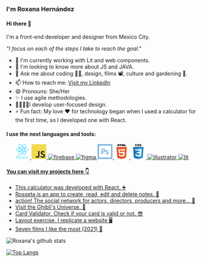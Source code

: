 ### I&apos;m Roxana Hernández
#### Hi there 👋

I'm a front-end developer and designer from Mexico City.

*"I focus on each of the steps I take to reach the goal."*

- 🌱 I&apos;m currently working with Lit and web components.
- 👯 I&apos;m looking to know more about JS and JAVA.
- 💬 Ask me about coding 👩‍💻, design, films 📽️, culture and gardening 🌹. 
- 📫 How to reach me: [Visit my LinkedIn](http://www.linkedin.com/in/roxypoceros "Visit my LinkedIn")
- 😄 Pronouns: She/Her
- ✨ I use agile methodologies.
- 👨‍👩‍👧‍👦I develop user-focused design. 
- ⚡ Fun fact: My love ❤️ for technology began when I used a calculator for the first time, so I developed one with React.

<h4 align="left">I use the next languages and tools:</h4>
<p align="CENTER"> 
<a href="#"> <img src="https://raw.githubusercontent.com/devicons/devicon/master/icons/react/react-original-wordmark.svg" alt="react" width="40" height="40"/> </a> 
<a href="#"> <img src="https://raw.githubusercontent.com/devicons/devicon/master/icons/javascript/javascript-original.svg" alt="javascript" width="40" height="40"/> </a> 
<a href="#"> <img src="https://www.vectorlogo.zone/logos/firebase/firebase-icon.svg" alt="firebase" width="40" height="40"/> </a> 
<a href="#"><img src="https://www.vectorlogo.zone/logos/figma/figma-icon.svg" alt="figma" width="40" height="40"/> </a> 
<a href="#"> <img src="https://raw.githubusercontent.com/devicons/devicon/master/icons/photoshop/photoshop-line.svg" alt="photoshop" width="40" height="40"/> </a> 
<a href="#"><img src="https://raw.githubusercontent.com/devicons/devicon/master/icons/html5/html5-original-wordmark.svg" alt="html5" width="40" height="40"/> </a> 
<a href="#"> <img src="https://raw.githubusercontent.com/devicons/devicon/master/icons/css3/css3-original-wordmark.svg" alt="css3" width="40" height="40"/> </a> 
<a href="#"><img src="https://www.vectorlogo.zone/logos/adobe_illustrator/adobe_illustrator-icon.svg" alt="illustrator" width="40" height="40"/> 
<a href="#"><img src="https://raw.githubusercontent.com/lit/lit/main/packages/lit/logo.svg" alt="lit" width="80" height="40"/>
  
  
  
  

<h4 align="left">You can visit my projects here 👇</h4>

- [This calculator was developed with React. ➕ ](https://calculator-app-by-roxypoceros.netlify.app/ "This calculator was developed with React.")
- [Rosseta is an app to create, read, edit and delete notes. 📝 ](https://rosetta-e89bb.web.app/ "Rosseta is an app to create, read, edit and delete notes. ")
- [action! The social network for actors, directors, producers and more... 🙋 ](https://action-redsocial.web.app/ "action! The social network for actors, directors, producers and more...")
- [Visit the Ghibli's Universe. 🎦 ](https://roxypoceros.github.io/CDMX012-data-lovers/src/index.html "Visit the Ghibli's Universe")
- [Card Validator. Check if your card is valid or not. 😎 ](https://roxypoceros.github.io/CDMX012-card-validation/ "Card Validator. Check if your card is valid or not.")
- [Layout exercise. I replicate a website 🖥️ ](https://roxypoceros.github.io/EjercicioDeMaquetacion/ "Layout exercise. I replicate a website")
- [Seven films I like the most (2021) 🎦 ](https://roxypoceros.github.io/Films2021/ "Seven films I like the most (2021)")


![Roxana's github stats](https://github-readme-stats.vercel.app/api?username=roxypoceros&&show_icons=true&title_color=#000&icon_color=e91e63&text_color=daf7dc&bg_color=e91e63)<br>

[![Top Langs](https://github-readme-stats.vercel.app/api/top-langs/?username=roxypoceros&layout=compact)](https://github.com/roxypoceros/github-readme-stats)
